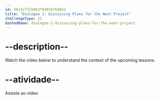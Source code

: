 ```yaml
---
id: 6613cf7cb0b2704934764852
title: "Dialogue 1: Discussing Plans for the Next Project"
challengeType: 21
dashedName: dialogue-1-discussing-plans-for-the-next-project
---
```


# --description--

Watch the video below to understand the context of the upcoming lessons.

# --atividade--

Assista ao vídeo
